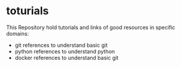 # toturials

This Repository hold tutorials and links of good resources in specific domains:
  - git references to understand basic git 
  - python references to understand python
  - docker references to understand basic git 
